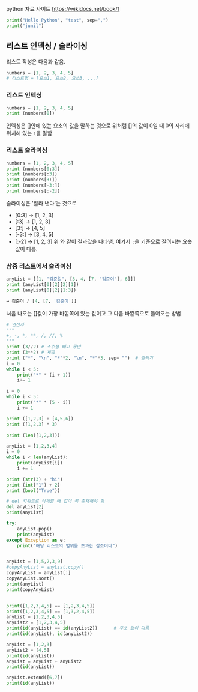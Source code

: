 python 자료 사이트
https://wikidocs.net/book/1

```python
print("Hello Python", "test", sep=",")
print("junil")
```




## 리스트 인덱싱 / 슬라이싱

리스트 작성은 다음과 같음.
```python
numbers = [1, 2, 3, 4, 5]
# 리스트명 = [요소1, 요소2, 요소3, ...]
```
### 리스트 인덱싱
```python
numbers = [1, 2, 3, 4, 5]
print (numbers[0])
```
인덱싱은 []안에 있는 요소의 값을 말하는 것으로 위처럼 []의 값이 0일 때 0의 자리에 위치해 있는 `1`을 말함

### 리스트 슬라이싱
```python
numbers = [1, 2, 3, 4, 5]
print (numbers[0:3])
print (numbers[:3])
print (numbers[3:])
print (numbers[-3:])
print (numbers[:-2])
```
슬라이싱은 '잘라 낸다'는 것으로
- [0:3] → [1, 2, 3]
- [:3] → [1, 2, 3]
- [3:] → [4, 5]
- [-3:] → [3, 4, 5]
- [:-2] → [1, 2, 3]
위 와 같이 결과값을 나타냄. 여기서 `:`을 기준으로 잘려지는 요솟값이 다름.

### 삼중 리스트에서 슬라이싱
```python
anyList = [[1, "김준일", [3, 4, [7, "김준이"], 6]]]
print (anyList[0][2][2][1])
print (anyList[0][2][1:3])

→ 김준이 / [4, [7, '김준이']]
```
처음 나오는 []값이 가장 바깥쪽에 있는 값이고 그 다음 바깥쪽으로 들어오는 방법














```python
# 연산자
"""
+, -, *, **, /, //, %
"""
print (3//2) # 소수점 빼고 몫만
print (3**2) # 제곱
print ("*", "\n", "*"*2, "\n", "*"*3, sep= "")  # 별찍기
i = 0
while i < 5:
    print("*" * (i + 1))
    i+= 1

i = 0
while i < 5:
    print("*" * (5 - i))
    i += 1

print ([1,2,3] + [4,5,6])
print ([1,2,3] * 3)

print (len([1,2,3]))

anyList = [1,2,3,4]
i = 0
while i < len(anyList):
    print(anyList[i])
    i += 1

print (str(3) + "hi")
print (int("1") + 2)
print (bool("True"))

# del 키워드로 삭제할 때 값이 꼭 존재해야 함
del anyList[2]
print(anyList)

try:
    anyList.pop()
    print(anyList)
except Exception as e:
    print("해당 리스트의 범위를 초과한 참조이다")


anyList = [1,5,2,3,9]
#copyAnyList = anyList.copy()
copyAnyList = anyList[:]
copyAnyList.sort()
print(anyList)
print(copyAnyList)


print([1,2,3,4,5] == [1,2,3,4,5])
print([1,2,3,4,5] == [1,3,2,4,5])
anyList = [1,2,3,4,5]
anyList2 = [1,2,3,4,5]
print(id(anyList) == id(anyList2))      # 주소 값이 다름
print(id(anyList), id(anyList2))

anyList = [1,2,3]
anyList2 = [4,5]
print(id(anyList))
anyList = anyList + anyList2
print(id(anyList))

anyList.extend([6,7])
print(id(anyList))
```
